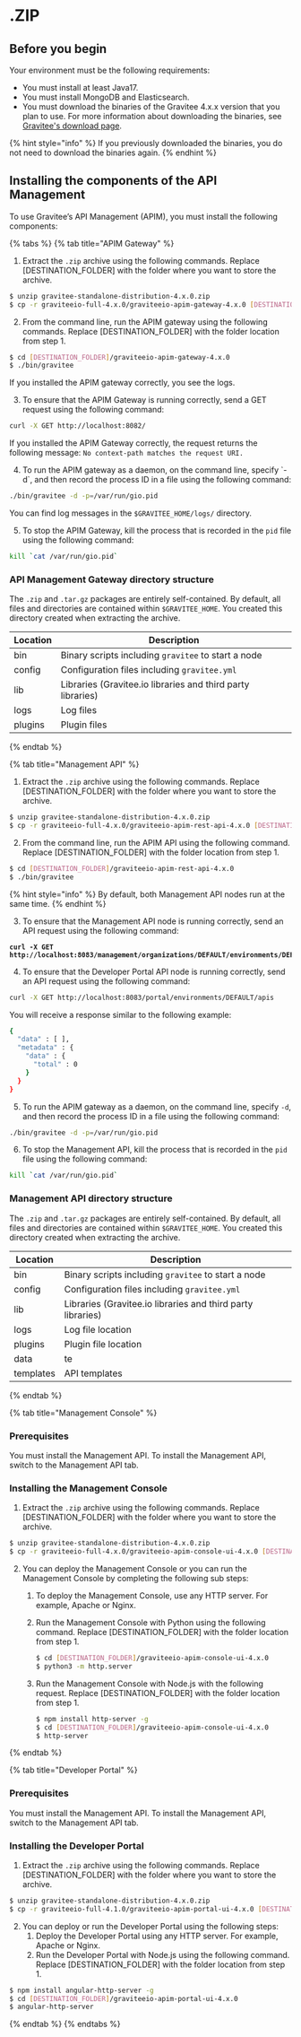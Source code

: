 # .ZIP

## Before you begin&#x20;

Your environment must be the following requirements:

* You must install at least Java17.&#x20;
* You must install MongoDB and Elasticsearch.
* You must download the binaries of the Gravitee 4.x.x version that you plan to use. For more information about downloading the binaries, see[ Gravitee's download page](https://www.gravitee.io/downloads).

{% hint style="info" %}
If you previously downloaded the binaries, you do not need to download the binaries again.
{% endhint %}

## Installing the components of the API Management

To use Gravitee’s API Management (APIM), you must install the following components:

{% tabs %}
{% tab title="APIM Gateway" %}
1. Extract the `.zip` archive using the following commands. Replace \[DESTINATION\_FOLDER] with the folder where you want to store the archive.

```sh
$ unzip gravitee-standalone-distribution-4.x.0.zip
$ cp -r graviteeio-full-4.x.0/graviteeio-apim-gateway-4.x.0 [DESTINATION_FOLDER]/
```

2. From the command line, run the APIM gateway using the following commands. Replace \[DESTINATION\_FOLDER] with the folder location from step 1.

```sh
$ cd [DESTINATION_FOLDER]/graviteeio-apim-gateway-4.x.0
$ ./bin/gravitee
```

If you installed the APIM gateway correctly, you see the logs.&#x20;

3. To ensure that the APIM Gateway is running correctly, send a GET request using the following command:

```sh
curl -X GET http://localhost:8082/
```

If you installed the APIM Gateway correctly, the request returns the following message: `No context-path matches the request URI.`

4. To run the APIM gateway as a daemon, on the command line, specify \`-d\`, and then record the process ID in a file using the following command:

```sh
./bin/gravitee -d -p=/var/run/gio.pid
```

You can find log messages in the `$GRAVITEE_HOME/logs/` directory.

5. To stop the APIM Gateway, kill the process that is recorded in the `pid` file using the following command:&#x20;

```sh
kill `cat /var/run/gio.pid`
```

### API Management Gateway directory structure

The `.zip` and `.tar.gz` packages are entirely self-contained. By default, all files and directories are contained within `$GRAVITEE_HOME`. You created this directory created when extracting the archive.

| Location | Description                                                 |
| -------- | ----------------------------------------------------------- |
| bin      | Binary scripts including `gravitee` to start a node         |
| config   | Configuration files including `gravitee.yml`                |
| lib      | Libraries (Gravitee.io libraries and third party libraries) |
| logs     | Log files                                                   |
| plugins  | Plugin files                                                |
{% endtab %}

{% tab title="Management API" %}
1. Extract the `.zip` archive using the following commands. Replace \[DESTINATION\_FOLDER] with the folder where you want to store the archive.

```sh
$ unzip gravitee-standalone-distribution-4.x.0.zip
$ cp -r graviteeio-full-4.x.0/graviteeio-apim-rest-api-4.x.0 [DESTINATION_FOLDER]/
```

2. From the command line, run the APIM API using the following command. Replace \[DESTINATION\_FOLDER] with the folder location from step 1.

```sh
$ cd [DESTINATION_FOLDER]/graviteeio-apim-rest-api-4.x.0
$ ./bin/gravitee
```

{% hint style="info" %}
By default, both Management API nodes run at the same time.
{% endhint %}

3. To ensure that the Management API node is running correctly, send an API request using the following command:

<pre class="language-sh"><code class="lang-sh"><strong>curl -X GET http://localhost:8083/management/organizations/DEFAULT/environments/DEFAULT/apis
</strong></code></pre>

4. To ensure that the Developer Portal API node is running correctly, send an API request using the following command:

```sh
curl -X GET http://localhost:8083/portal/environments/DEFAULT/apis
```

You will receive a response similar to the following example:

```sh
{
  "data" : [ ],
  "metadata" : {
    "data" : {
      "total" : 0
    }
  }
}
```

5. To run the APIM gateway as a daemon, on the command line, specify `-d`, and then record the process ID in a file using the following command:

```sh
./bin/gravitee -d -p=/var/run/gio.pid
```

6. To stop the Management API, kill the process that is recorded in the `pid` file using the following command:

```sh
kill `cat /var/run/gio.pid`
```

### Management API directory structure

The `.zip` and `.tar.gz` packages are entirely self-contained. By default, all files and directories are contained within `$GRAVITEE_HOME`. You created this directory created when extracting the archive.

| Location  | Description                                                 |
| --------- | ----------------------------------------------------------- |
| bin       | Binary scripts including `gravitee` to start a node         |
| config    | Configuration files including `gravitee.yml`                |
| lib       | Libraries (Gravitee.io libraries and third party libraries) |
| logs      | Log file location                                           |
| plugins   | Plugin file location                                        |
| data      | te                                                          |
| templates | API templates                                               |
{% endtab %}

{% tab title="Management Console" %}
### Prerequisites

You must install the Management API. To install the Management API, switch to the Management API tab.

### Installing the Management Console

1. Extract the `.zip` archive using the following commands. Replace \[DESTINATION\_FOLDER] with the folder where you want to store the archive.

```sh
$ unzip gravitee-standalone-distribution-4.x.0.zip
$ cp -r graviteeio-full-4.x.0/graviteeio-apim-console-ui-4.x.0 [DESTINATION_FOLDER]/
```

2. You can deploy the Management Console or you can run the Management Console by completing the following sub steps:
   1. To deploy the Management Console, use any HTTP server. For example, Apache or        Nginx.
   2.  Run the Management Console with Python using the following command. Replace \[DESTINATION\_FOLDER] with the folder location from step 1.

       ```sh
       $ cd [DESTINATION_FOLDER]/graviteeio-apim-console-ui-4.x.0
       $ python3 -m http.server
       ```
   3.  Run the Management Console with Node.js with the following request. Replace \[DESTINATION\_FOLDER] with the folder location from step 1.

       ```sh
       $ npm install http-server -g
       $ cd [DESTINATION_FOLDER]/graviteeio-apim-console-ui-4.x.0
       $ http-server
       ```
{% endtab %}

{% tab title="Developer Portal" %}
### Prerequisites

You must install the Management API. To install the Management API, switch to the  Management API tab.

### Installing the Developer Portal

1. Extract the `.zip` archive using the following commands. Replace \[DESTINATION\_FOLDER] with the folder where you want to store the archive.

```sh
$ unzip gravitee-standalone-distribution-4.x.0.zip
$ cp -r graviteeio-full-4.1.0/graviteeio-apim-portal-ui-4.x.0 [DESTINATION_FOLDER]/
```

2. You can deploy or run the Developer Portal using the following steps:
   1. Deploy the Developer Portal using any HTTP server. For example, Apache or Nginx.
   2. Run the Developer Portal with Node.js using the following command. Replace \[DESTINATION\_FOLDER] with the folder location from step 1.

```sh
$ npm install angular-http-server -g
$ cd [DESTINATION_FOLDER]/graviteeio-apim-portal-ui-4.x.0
$ angular-http-server
```
{% endtab %}
{% endtabs %}
